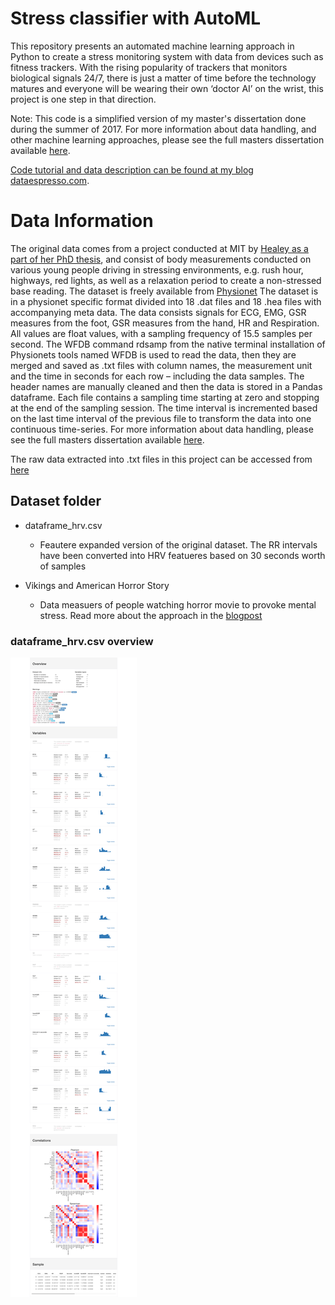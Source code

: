 # Stress classifier with AutoML

This repository presents an automated machine learning approach in Python to create a stress monitoring system with data from devices such as fitness trackers. With the rising popularity of trackers that monitors biological signals 24/7, there is just a matter of time before the technology matures and everyone will be wearing their own ‘doctor AI’ on the wrist, this project is one step in that direction.

Note: This code is a simplified version of my master's dissertation done during the summer of 2017. For more information about data handling, and other machine learning approaches, please see the full masters dissertation available [here](https://1drv.ms/b/s!ApqYcVCNnKvChu1nfGu5bMnh8jckkw).

[Code tutorial and data description can be found at my blog dataespresso.com](http://dataespresso.com/).

# Data Information

The original data comes from a project conducted at MIT by [Healey as a part of her PhD thesis](https://dspace.mit.edu/handle/1721.1/9067), and consist of body measurements conducted on various young people driving in stressing environments, e.g. rush hour, highways, red lights, as well as a relaxation period to create a non-stressed base reading. The dataset is freely available from [Physionet](https://www.physionet.org/tutorials/hrv/) 
The dataset is in a physionet specific format divided into 18 .dat files and 18 .hea files with accompanying meta data. The data consists signals for ECG, EMG, GSR measures from the foot, GSR measures from the hand, HR and Respiration. All values are float values, with a sampling frequency of 15.5 samples per second. The WFDB command rdsamp from the native terminal installation of Physionets tools named WFDB is used to read the data, then they are merged and saved as .txt files with column names, the measurement unit and the time in seconds for each row – including the data samples. The header names are manually cleaned and then the data is stored in a Pandas dataframe. Each file contains a sampling time starting at zero and stopping at the end of the sampling session. The time interval is incremented based on the last time interval of the previous file to transform the data into one continuous time-series. 
For more information about data handling, please see the full masters dissertation available [here](https://1drv.ms/b/s!ApqYcVCNnKvChu1nfGu5bMnh8jckkw).

The raw data extracted into .txt files in this project can be accessed from [here](https://1drv.ms/f/s!ApqYcVCNnKvChu1oGea_4JOPRfdOlA)


## Dataset folder
- dataframe_hrv.csv
  - Feautere expanded version of the original dataset. The RR intervals have been converted into HRV featueres based on 30 seconds worth of samples

- Vikings and American Horror Story
  - Data measuers of people watching horror movie to provoke mental stress. Read more about the approach in the [blogpost](http://dataespresso.com/en/2019/01/30/Stress-detection-with-wearable-devices-and-Machine-Learning/)


### dataframe_hrv.csv overview
![dataset](images/dataoverview.png)







